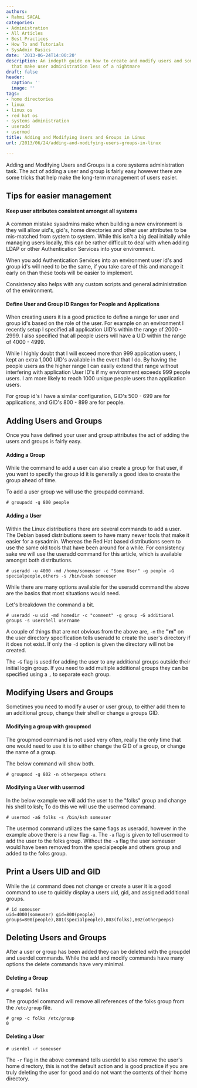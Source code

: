 ```yaml
---
authors:
- Rahmi SACAL
categories:
- Administration
- All Articles
- Best Practices
- How To and Tutorials
- SysAdmin Basics
date: '2013-06-24T14:00:20'
description: An indepth guide on how to create and modify users and some simple tips
  that make user administration less of a nightmare
draft: false
header:
  caption: ''
  image: ''
tags:
- home directories
- linux
- linux os
- red hat os
- systems administration
- useradd
- usermod
title: Adding and Modifying Users and Groups in Linux
url: /2013/06/24/adding-and-modifying-users-groups-in-linux

---
```


Adding and Modifying Users and Groups is a core systems administration task. The act of adding a user and group is fairly easy however there are some tricks that help make the long-term management of users easier.

## Tips for easier management

#### Keep user attributes consistent amongst all systems

A common mistake sysadmins make when building a new environment is they will allow uid's, gid's, home directories and other user attributes to be mis-matched from system to system. While this isn't a big deal initially while managing users locally, this can be rather difficult to deal with when adding LDAP or other Authentication Services into your environment.

When you add Authentication Services into an environment user id's and group id's will need to be the same, if you take care of this and manage it early on than these tools will be easier to implement.

Consistency also helps with any custom scripts and general administration of the environment.

#### Define User and Group ID Ranges for People and Applications

When creating users it is a good practice to define a range for user and group id's based on the role of the user. For example on an environment I recently setup I specified all application UID's within the range of 2000 - 2999. I also specified that all people users will have a UID within the range of 4000 - 4999.

While I highly doubt that I will exceed more than 999 application users, I kept an extra 1,000 UID's available in the event that I do. By having the people users as the higher range I can easily extend that range without interfering with application User ID's if my environment exceeds 999 people users. I am more likely to reach 1000 unique people users than application users.

For group id's I have a similar configuration, GID's 500 - 699 are for applications, and GID's 800 - 899 are for people.

## Adding Users and Groups

Once you have defined your user and group attributes the act of adding the users and groups is fairly easy.

#### Adding a Group

While the command to add a user can also create a group for that user, if you want to specify the group id it is generally a good idea to create the group ahead of time.

To add a user group we will use the groupadd command.

    # groupadd -g 800 people

#### Adding a User

Within the Linux distributions there are several commands to add a user. The Debian based distributions seem to have many newer tools that make it easier for a sysadmin. Whereas the Red Hat based distributions seem to use the same old tools that have been around for a while. For consistency sake we will use the useradd command for this article, which is available amongst both distributions.

    # useradd -u 4000 -md /home/someuser -c "Some User" -g people -G specialpeople,others -s /bin/bash someuser

While there are many options available for the useradd command the above are the basics that most situations would need.

Let's breakdown the command a bit.

    # useradd -u uid -md homedir -c "comment" -g group -G additional groups -s usershell username

A couple of things that are not obvious from the above are, `-m` the **"m"** on the user directory specification tells useradd to create the user's directory if it does not exist. If only the `-d` option is given the directory will not be created.

The `-G` flag is used for adding the user to any additional groups outside their initial login group. If you need to add multiple additional groups they can be specified using a `,` to separate each group.

## Modifying Users and Groups

Sometimes you need to modify a user or user group, to either add them to an additional group, change their shell or change a groups GID.

#### Modifying a group with groupmod

The groupmod command is not used very often, really the only time that one would need to use it is to either change the GID of a group, or change the name of a group.

The below command will show both.

    # groupmod -g 802 -n otherpeeps others

#### Modifying a User with usermod

In the below example we will add the user to the "folks" group and change his shell to ksh; To do this we will use the usermod command.

    # usermod -aG folks -s /bin/ksh someuser

The usermod command utilizes the same flags as useradd, however in the example above there is a new flag `-a`. The `-a` flag is given to tell usermod to add the user to the folks group. Without the `-a` flag the user someuser would have been removed from the specialpeople and others group and added to the folks group.

## Print a Users UID and GID

While the `id` command does not change or create a user it is a good command to use to quickly display a users uid, gid, and assigned additional groups.

    # id someuser
    uid=4000(someuser) gid=800(people) groups=800(people),801(specialpeople),803(folks),802(otherpeeps)

## Deleting Users and Groups

After a user or group has been added they can be deleted with the groupdel and userdel commands. While the add and modify commands have many options the delete commands have very minimal.

#### Deleting a Group

    # groupdel folks

The groupdel command will remove all references of the folks group from the `/etc/group` file.

    # grep -c folks /etc/group
    0

#### Deleting a User

    # userdel -r someuser

The `-r` flag in the above command tells userdel to also remove the user's home directory, this is not the default action and is good practice if you are truly deleting the user for good and do not want the contents of their home directory.
